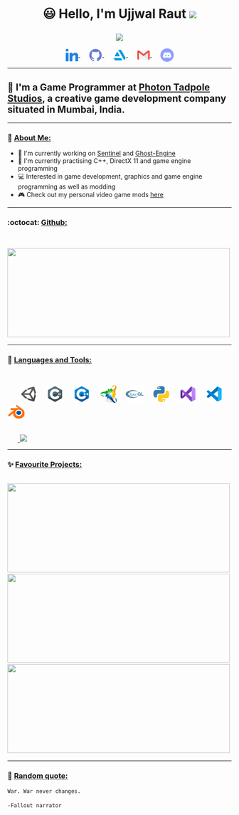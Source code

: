 <h1>
<p align = "center">
  😃 Hello, I'm Ujjwal Raut <img src="https://media.giphy.com/media/hvRJCLFzcasrR4ia7z/giphy.gif" width="28">
</p>
</h1>
<p align = "center">
  <img src = "https://readme-typing-svg.herokuapp.com?color=6AF700&center=true&vCenter=true&width=500&lines=Game+Programmer+at+Sony+India;2%2B+years+of+experience">
</p>

<p align = center>
<a href="https://www.linkedin.com/in/ujjwal-raut-cybernethacker14/">
  <img align="center" alt="UjjwalRaut|LinkedIn" width="30px" src="images/linkedin.png"/>
</a>&nbsp;&nbsp;&nbsp;&nbsp;
<a href="https://github.com/CybernetHacker14/">
  <img align="center" alt="UjjwalRaut|GitHub" width="30px" src="images/github.png"/>
</a>&nbsp;&nbsp;&nbsp;&nbsp;
<a href="https://cybernethacker14.artstation.com/">
  <img align="center" alt="UjjwalRaut|ArtStation" width="30px" src="images/artstation.png"/>
</a>&nbsp;&nbsp;&nbsp;&nbsp;
<a href="mailto:ujjwalraut.14@gmail.com">
  <img align="center" alt="UjjwalRaut|Gmail" width="30px" src="images/gmail.png"/>
</a>&nbsp;&nbsp;&nbsp;&nbsp;
<img align="center" title="CybernetHacker14#1420" alt="UjjwalRaut|Discord" width="30px" src="images/discord.png"/>
<br/>

***

## 🏢 I'm a Game Programmer at [Photon Tadpole Studios](https://photontadpole.com/), a creative game development company situated in Mumbai, India.

***

### 👔 <ins>About Me:</ins>

- 🔭 I'm currently working on [Sentinel](https://github.com/CybernetHacker14/Sentinel) and [Ghost-Engine](https://github.com/CybernetHacker14/Ghost-Engine)
- 🌱 I'm currently practising C++, DirectX 11 and game engine programming
- 💻 Interested in game development, graphics and game engine programming as well as modding
- :video_game: Check out my personal video game mods [here](https://github.com/CybernetHacker14/game-mods)

***

### :octocat: <ins>Github:</ins>
<br/>
<p align = "left">
  <a href = "https://github.com/CybernetHacker14">
    <img width = "500em" height = "200em" src = "https://cybernethacker14-github-readme-stats.vercel.app/api?username=CybernetHacker14&show_icons=true&include_all_commit=true&count_private=true&theme=radical"/>
  </a>
</p>

<!--
<p align = "left">
  <a href = "https://github.com/CybernetHacker14">
    <img width = "500em" height = "200em" src="http://github-readme-streak-stats.herokuapp.com?user=CybernetHacker14&theme=radical&hide_border=false"/>
  </a>
</p>
-->

***

### 🔧 <ins>Languages and Tools:</ins>
<br/>
<p>
&nbsp;&nbsp;&nbsp;&nbsp;&nbsp;&nbsp;
<img align="center" alt="UjjwalRaut|Unity" width="40px" src="images/unity.png"/>&nbsp;&nbsp;&nbsp;&nbsp;
<img align="center" alt="UjjwalRaut|C#" width="40px" src="images/csharp.png"/>&nbsp;&nbsp;&nbsp;&nbsp;
<img align="center" alt="UjjwalRaut|C++" width="40px" src="images/c++.png"/>&nbsp;&nbsp;&nbsp;&nbsp;
<img align="center" alt="UjjwalRaut|Premake" width="40px" src="images/premake.png"/>&nbsp;&nbsp;&nbsp;&nbsp;
<img align="center" alt="UjjwalRaut|OpenGL" width="40px" src="images/opengl.png"/>&nbsp;&nbsp;&nbsp;&nbsp;
<img align="center" alt="UjjwalRaut|Python" width="40px" src="images/python.png"/>&nbsp;&nbsp;&nbsp;&nbsp;
<img align="center" alt="UjjwalRaut|VS" width="40px" src="images/visualstudio.png"/>&nbsp;&nbsp;&nbsp;&nbsp;
<img align="center" alt="UjjwalRaut|VSCode" width="40px" src="images/vscode.png"/>&nbsp;&nbsp;&nbsp;&nbsp;
<img align="center" alt="UjjwalRaut|Blender" width="40px" src="images/blender.png"/>&nbsp;&nbsp;&nbsp;&nbsp;
</p>

<p align = "left">
  <br/>
  &nbsp;&nbsp;&nbsp;&nbsp;&nbsp;&nbsp;<a href = "https://github.com/CybernetHacker14">
    <img height = "200em" src = "https://cybernethacker14-github-readme-stats.vercel.app/api/top-langs/?username=CybernetHacker14&layout=compact&langs_count=8&theme=radical"/>
  </a>
</p>

***

### ✨ <ins>Favourite Projects:</ins>
<br/>
<a href = "https://github.com/CybernetHacker14/Sentinel">
  <img width = "500px" height = "200px" src = "https://cybernethacker14-github-readme-stats.vercel.app/api/pin/?username=CybernetHacker14&repo=Sentinel&theme=radical"/>
</a>
<br/>
<a href = "https://github.com/CybernetHacker14/Ghost-Engine">
  <img width = "500px" height = "200px" src = "https://cybernethacker14-github-readme-stats.vercel.app/api/pin/?username=CybernetHacker14&repo=Ghost-Engine&theme=radical"/>
</a>
<br/>
<a href = "https://github.com/CybernetHacker14/Hazel">
  <img width = "500em" height = "200px" src = "https://cybernethacker14-github-readme-stats.vercel.app/api/pin/?username=CybernetHacker14&repo=Hazel&theme=radical"/>
</a>

***

### :thought_balloon: <ins>Random quote:</ins>

```
War. War never changes.

-Fallout narrator
```
